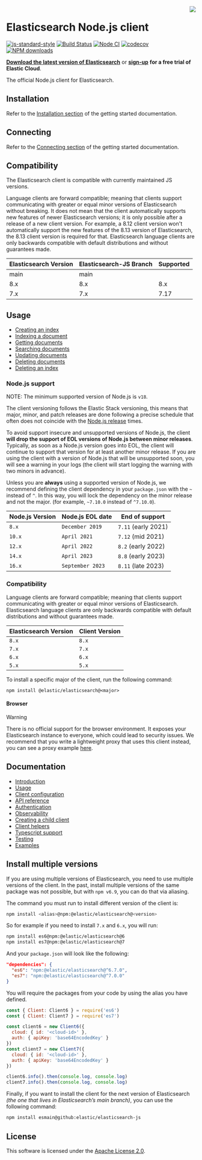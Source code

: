 <img align="right" width="auto" height="auto" src="https://www.elastic.co/static-res/images/elastic-logo-200.png">

# Elasticsearch Node.js client

[![js-standard-style](https://img.shields.io/badge/code%20style-standard-brightgreen.svg?style=flat)](http://standardjs.com/)  [![Build Status](https://badge.buildkite.com/15e4246eb268ea78f6e10aa90bce38c1abb0a4489e79f5a0ac.svg)](https://buildkite.com/elastic/elasticsearch-javascript-client-integration-tests/builds?branch=main)  [![Node CI](https://github.com/elastic/elasticsearch-js/actions/workflows/nodejs.yml/badge.svg)](https://github.com/elastic/elasticsearch-js/actions/workflows/nodejs.yml)  [![codecov](https://codecov.io/gh/elastic/elasticsearch-js/branch/master/graph/badge.svg)](https://codecov.io/gh/elastic/elasticsearch-js)  [![NPM downloads](https://img.shields.io/npm/dm/@elastic/elasticsearch.svg?style=flat)](https://www.npmjs.com/package/@elastic/elasticsearch)

**[Download the latest version of Elasticsearch](https://www.elastic.co/downloads/elasticsearch)**
or
**[sign-up](https://cloud.elastic.co/registration?elektra=en-ess-sign-up-page)**
**for a free trial of Elastic Cloud**.

The official Node.js client for Elasticsearch.

## Installation

Refer to the [Installation section](https://www.elastic.co/guide/en/elasticsearch/client/javascript-api/current/getting-started-js.html#_installation)
of the getting started documentation.

## Connecting

Refer to the [Connecting section](https://www.elastic.co/guide/en/elasticsearch/client/javascript-api/current/getting-started-js.html#_connecting)
of the getting started documentation.

## Compatibility

The Elasticsearch client is compatible with currently maintained JS versions.

Language clients are forward compatible; meaning that clients support
communicating with greater or equal minor versions of Elasticsearch without
breaking. It does not mean that the client automatically supports new features
of newer Elasticsearch versions; it is only possible after a release of a new
client version. For example, a 8.12 client version won't automatically support
the new features of the 8.13 version of Elasticsearch, the 8.13 client version
is required for that. Elasticsearch language clients are only backwards
compatible with default distributions and without guarantees made.

| Elasticsearch Version | Elasticsearch-JS Branch  | Supported |
| --------------------- | ------------------------ | --------- |
| main                  | main                     |           |
| 8.x                   | 8.x                      | 8.x       |
| 7.x                   | 7.x                      | 7.17      |

## Usage

* [Creating an index](https://www.elastic.co/guide/en/elasticsearch/client/javascript-api/current/getting-started-js.html#_creating_an_index)
* [Indexing a document](https://www.elastic.co/guide/en/elasticsearch/client/javascript-api/current/getting-started-js.html#_indexing_documents)
* [Getting documents](https://www.elastic.co/guide/en/elasticsearch/client/javascript-api/current/getting-started-js.html#_getting_documents)
* [Searching documents](https://www.elastic.co/guide/en/elasticsearch/client/javascript-api/current/getting-started-js.html#_searching_documents)
* [Updating documents](https://www.elastic.co/guide/en/elasticsearch/client/javascript-api/current/getting-started-js.html#_updating_documents)
* [Deleting documents](https://www.elastic.co/guide/en/elasticsearch/client/javascript-api/current/getting-started-js.html#_deleting_documents)
* [Deleting an index](https://www.elastic.co/guide/en/elasticsearch/client/javascript-api/current/getting-started-js.html#_deleting_an_index)

### Node.js support

NOTE: The minimum supported version of Node.js is `v18`.

The client versioning follows the Elastic Stack versioning, this means that
major, minor, and patch releases are done following a precise schedule that
often does not coincide with the [Node.js release](https://nodejs.org/en/about/releases/) times.

To avoid support insecure and unsupported versions of Node.js, the
client **will drop the support of EOL versions of Node.js between minor releases**.
Typically, as soon as a Node.js version goes into EOL, the client will continue
to support that version for at least another minor release. If you are using the client
with a version of Node.js that will be unsupported soon, you will see a warning
in your logs (the client will start logging the warning with two minors in advance).

Unless you are **always** using a supported version of Node.js, 
we recommend defining the client dependency in your
`package.json` with the `~` instead of `^`. In this way, you will lock the
dependency on the minor release and not the major. (for example, `~7.10.0` instead
of `^7.10.0`).

| Node.js Version | Node.js EOL date | End of support         |
| --------------- |------------------| ---------------------- |
| `8.x`           | `December 2019`  | `7.11` (early 2021)    |
| `10.x`          | `April 2021`     | `7.12` (mid 2021)      |
| `12.x`          | `April 2022`     | `8.2` (early 2022)     |
| `14.x`          | `April 2023`     | `8.8` (early 2023)     |
| `16.x`          | `September 2023` | `8.11` (late 2023)     |

### Compatibility

Language clients are forward compatible; meaning that clients support communicating with greater or equal minor versions of Elasticsearch.
Elasticsearch language clients are only backwards compatible with default distributions and without guarantees made.

| Elasticsearch Version | Client Version |
| --------------------- |----------------|
| `8.x`                 | `8.x`          |
| `7.x`                 | `7.x`          |
| `6.x`                 | `6.x`          |
| `5.x`                 | `5.x`          |

To install a specific major of the client, run the following command:
```
npm install @elastic/elasticsearch@<major>
```

#### Browser

> [!WARNING]
> There is no official support for the browser environment. It exposes your Elasticsearch instance to everyone, which could lead to security issues.
We recommend that you write a lightweight proxy that uses this client instead, you can see a proxy example [here](./docs/examples/proxy).

## Documentation

* [Introduction](https://www.elastic.co/guide/en/elasticsearch/client/javascript-api/current/introduction.html)
* [Usage](https://www.elastic.co/guide/en/elasticsearch/client/javascript-api/current/client-connecting.html#client-usage)
* [Client configuration](https://www.elastic.co/guide/en/elasticsearch/client/javascript-api/current/client-configuration.html)
* [API reference](https://www.elastic.co/guide/en/elasticsearch/client/javascript-api/current/api-reference.html)
* [Authentication](https://www.elastic.co/guide/en/elasticsearch/client/javascript-api/current/client-connecting.html#authentication)
* [Observability](https://www.elastic.co/guide/en/elasticsearch/client/javascript-api/current/observability.html)
* [Creating a child client](https://www.elastic.co/guide/en/elasticsearch/client/javascript-api/current/child.html)
* [Client helpers](https://www.elastic.co/guide/en/elasticsearch/client/javascript-api/current/client-helpers.html)
* [Typescript support](https://www.elastic.co/guide/en/elasticsearch/client/javascript-api/current/typescript.html)
* [Testing](https://www.elastic.co/guide/en/elasticsearch/client/javascript-api/current/client-testing.html)
* [Examples](https://www.elastic.co/guide/en/elasticsearch/client/javascript-api/current/examples.html)

## Install multiple versions
If you are using multiple versions of Elasticsearch, you need to use multiple versions of the client. In the past, install multiple versions of the same package was not possible, but with `npm v6.9`, you can do that via aliasing.

The command you must run to install different version of the client is:

```sh
npm install <alias>@npm:@elastic/elasticsearch@<version>
```

So for example if you need to install `7.x` and `6.x`, you will run:

```sh
npm install es6@npm:@elastic/elasticsearch@6
npm install es7@npm:@elastic/elasticsearch@7
```

And your `package.json` will look like the following:

```json
"dependencies": {
  "es6": "npm:@elastic/elasticsearch@^6.7.0",
  "es7": "npm:@elastic/elasticsearch@^7.0.0"
}
```

You will require the packages from your code by using the alias you have defined.

```js
const { Client: Client6 } = require('es6')
const { Client: Client7 } = require('es7')

const client6 = new Client6({
  cloud: { id: '<cloud-id>' },
  auth: { apiKey: 'base64EncodedKey' }
})
const client7 = new Client7({
  cloud: { id: '<cloud-id>' },
  auth: { apiKey: 'base64EncodedKey' }
})

client6.info().then(console.log, console.log)
client7.info().then(console.log, console.log)
```

Finally, if you want to install the client for the next version of Elasticsearch
*(the one that lives in Elasticsearch’s main branch)*, you can use the following
command:

```sh
npm install esmain@github:elastic/elasticsearch-js
```

## License

This software is licensed under the [Apache License 2.0](./LICENSE).
